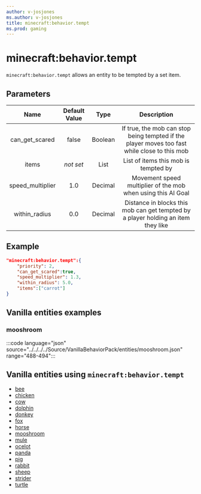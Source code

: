 ```yaml
---
author: v-josjones
ms.author: v-josjones
title: minecraft:behavior.tempt
ms.prod: gaming
---
```


# minecraft:behavior.tempt

`minecraft:behavior.tempt` allows an entity to be tempted by a set item.

## Parameters

|Name |Default Value  |Type  |Description  |
|:---------:|:---------:|:---------:|:---------:|
|can_get_scared| false| Boolean|  If true, the mob can stop being tempted if the player moves too fast while close to this mob |
|items|*not set* | List|  List of items this mob is tempted by |
|speed_multiplier| 1.0| Decimal| Movement speed multiplier of the mob when using this AI Goal |
|within_radius| 0.0| Decimal| Distance in blocks this mob can get tempted by a player holding an item they like |

## Example

```json
"minecraft:behavior.tempt":{
    "priority": 2,
    "can_get_scared":true,
    "speed_multiplier": 1.3,
    "within_radius": 5.0,
    "items":["carrot"]
}
```

## Vanilla entities examples

### mooshroom

:::code language="json" source="../../../../Source/VanillaBehaviorPack/entities/mooshroom.json" range="488-494":::

## Vanilla entities using `minecraft:behavior.tempt`

- [bee](../../../../Source/VanillaBehaviorPack_Snippets/entities/bee.md)
- [chicken](../../../../Source/VanillaBehaviorPack_Snippets/entities/chicken.md)
- [cow](../../../../Source/VanillaBehaviorPack_Snippets/entities/cow.md)
- [dolphin](../../../../Source/VanillaBehaviorPack_Snippets/entities/dolphin.md)
- [donkey](../../../../Source/VanillaBehaviorPack_Snippets/entities/donkey.md)
- [fox](../../../../Source/VanillaBehaviorPack_Snippets/entities/fox.md)
- [horse](../../../../Source/VanillaBehaviorPack_Snippets/entities/horse.md)
- [mooshroom](../../../../Source/VanillaBehaviorPack_Snippets/entities/mooshroom.md)
- [mule](../../../../Source/VanillaBehaviorPack_Snippets/entities/mule.md)
- [ocelot](../../../../Source/VanillaBehaviorPack_Snippets/entities/ocelot.md)
- [panda](../../../../Source/VanillaBehaviorPack_Snippets/entities/panda.md)
- [pig](../../../../Source/VanillaBehaviorPack_Snippets/entities/pig.md)
- [rabbit](../../../../Source/VanillaBehaviorPack_Snippets/entities/rabbit.md)
- [sheep](../../../../Source/VanillaBehaviorPack_Snippets/entities/sheep.md)
- [strider](../../../../Source/VanillaBehaviorPack_Snippets/entities/strider.md)
- [turtle](../../../../Source/VanillaBehaviorPack_Snippets/entities/turtle.md)

